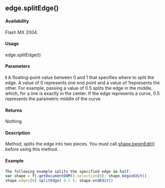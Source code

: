 ## edge.splitEdge()

#### Availability

Flash MX 2004.

#### Usage

edge.splitEdge(t)

#### Parameters

**t** A floating-point value between 0 and 1 that specifies where to split the edge. A value of 0 represents one end point and a value of 1represents the other. For example, passing a value of 0.5 splits the edge in the middle, which, for a line is exactly in the center. If the edge represents a curve, 0.5 represents the parametric middle of the curve.

#### Returns

Nothing.

#### Description

Method; splits the edge into two pieces. You must call [shape.beginEdit()](../Shape_object/shape.md) before using this method.

#### Example

```javascript
The following example splits the specified edge in half:
var shape = fl.getDocumentDOM().selection[0]; shape.beginEdit()
shape.edges[0].splitEdge( 0.5 ); shape.endEdit()

```